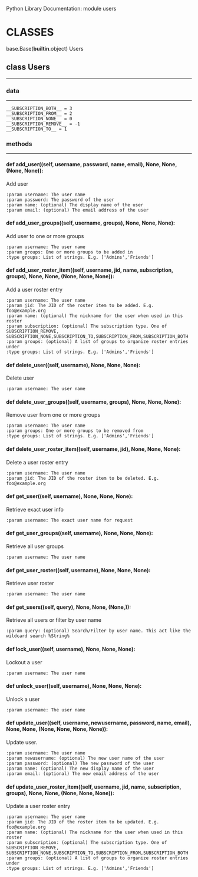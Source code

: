 Python Library Documentation: module users
# __CLASSES__

base.Base(__builtin__.object)
    Users

## class __Users__
****************************************

### data
****************************************
```
__SUBSCRIPTION_BOTH__ = 3
__SUBSCRIPTION_FROM__ = 2
__SUBSCRIPTION_NONE__ = 0
__SUBSCRIPTION_REMOVE__ = -1
__SUBSCRIPTION_TO__ = 1
```
### methods
****************************************
#### def __add_user__((self, username, password, name, email), None, None, (None, None)):

Add user

```
:param username: The user name
:param password: The password of the user
:param name: (optional) The display name of the user
:param email: (optional) The email address of the user
```

#### def __add_user_groups__((self, username, groups), None, None, None):

Add user to one or more groups

```
:param username: The user name
:param groups: One or more groups to be added in
:type groups: List of strings. E.g. ['Admins','Friends']
```

#### def __add_user_roster_item__((self, username, jid, name, subscription, groups), None, None, (None, None, None)):

Add a user roster entry

```
:param username: The user name
:param jid: The JID of the roster item to be added. E.g. foo@example.org
:param name: (optional) The nickname for the user when used in this roster
:param subscription: (optional) The subscription type. One of SUBSCRIPTION_REMOVE, SUBSCRIPTION_NONE,SUBSCRIPTION_TO,SUBSCRIPTION_FROM,SUBSCRIPTION_BOTH
:param groups: (optional) A list of groups to organize roster entries under
:type groups: List of strings. E.g. ['Admins','Friends']
```

#### def __delete_user__((self, username), None, None, None):

Delete user

```
:param username: The user name
```

#### def __delete_user_groups__((self, username, groups), None, None, None):

Remove user from one or more groups

```
:param username: The user name
:param groups: One or more groups to be removed from
:type groups: List of strings. E.g. ['Admins','Friends']
```

#### def __delete_user_roster_item__((self, username, jid), None, None, None):

Delete a user roster entry

```
:param username: The user name
:param jid: The JID of the roster item to be deleted. E.g. foo@example.org
```

#### def __get_user__((self, username), None, None, None):

Retrieve exact user info

```
:param username: The exact user name for request
```

#### def __get_user_groups__((self, username), None, None, None):

Retrieve all user groups

```
:param username: The user name
```

#### def __get_user_roster__((self, username), None, None, None):

Retrieve user roster

```
:param username: The user name
```

#### def __get_users__((self, query), None, None, (None,)):

Retrieve all users or filter by user name

```
:param query: (optional) Search/Filter by user name. This act like the wildcard search %String%
```

#### def __lock_user__((self, username), None, None, None):

Lockout a user

```
:param username: The user name
```

#### def __unlock_user__((self, username), None, None, None):

Unlock a user

```
:param username: The user name
```

#### def __update_user__((self, username, newusername, password, name, email), None, None, (None, None, None, None)):

Update user.

```
:param username: The user name
:param newusername: (optional) The new user name of the user
:param password: (optional) The new password of the user
:param name: (optional) The new display name of the user
:param email: (optional) The new email address of the user
```

#### def __update_user_roster_item__((self, username, jid, name, subscription, groups), None, None, (None, None, None)):

Update a user roster entry

```
:param username: The user name
:param jid: The JID of the roster item to be updated. E.g. foo@example.org
:param name: (optional) The nickname for the user when used in this roster
:param subscription: (optional) The subscription type. One of SUBSCRIPTION_REMOVE, SUBSCRIPTION_NONE,SUBSCRIPTION_TO,SUBSCRIPTION_FROM,SUBSCRIPTION_BOTH
:param groups: (optional) A list of groups to organize roster entries under
:type groups: List of strings. E.g. ['Admins','Friends']
```
